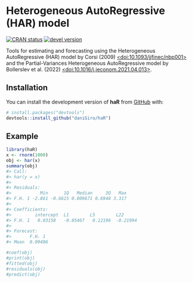 
<!-- README.md is generated from README.Rmd. Please edit that file -->

# Heterogeneous AutoRegressive (HAR) model

<!-- badges: start -->
<!-- [![Lifecycle: experimental](https://img.shields.io/badge/lifecycle-experimental-orange.svg)](https://lifecycle.r-lib.org/articles/stages.html#experimental) -->

[![CRAN
status](https://www.r-pkg.org/badges/version/haR)](https://CRAN.R-project.org/package=haR)
[![devel
version](https://img.shields.io/badge/devel%20version-0.1.0-blue.svg)](https://github.com/daniGiro/haR)
<!-- badges: end -->

Tools for estimating and forecasting using the Heterogeneous
AutoRegressive (HAR) model by Corsi (2009)
[\<doi:10.1093/jjfinec/nbp001\>](https://doi.org/10.1093/jjfinec/nbp001)
and the Partial-Variances Heterogeneous AutoRegressive model by
Bollerslev et al. (2022)
[\<doi:10.1016/j.jeconom.2021.04.013\>](https://doi.org/10.1016/j.jeconom.2021.04.013).

## Installation

You can install the development version of **haR** from
[GitHub](https://github.com/danigiro/haR) with:

``` r
# install.packages("devtools")
devtools::install_github("daniGiro/haR")
```

## Example

``` r
library(haR)
x <- rnorm(1000)
obj <- har(x)
summary(obj)
#> Call:
#> har(y = x)
#> 
#> Residuals:
#>           Min      1Q   Median     3Q   Max
#> F.H. 1 -2.861 -0.6615 0.009671 0.6948 3.317
#> 
#> Coefficients:
#>         intercept  L1        L5        L22     
#> F.H. 1   0.03158   -0.05467   0.12196  -0.21994
#> 
#> Forecast:
#>       F.H. 1 
#> Mean  0.09406

#coef(obj)
#print(obj)
#fitted(obj)
#residuals(obj)
#predict(obj)
```
